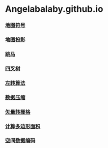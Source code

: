# Angelabalaby.github.io
### [地图符号](https://angelabalaby.github.io/地图符号2.html)
### [地图投影](https://angelabalaby.github.io/地图投影2.html)
### [跳马](https://angelabalaby.github.io/跳马.html)
### [四叉树](https://angelabalaby.github.io四叉树.html)
### [左转算法](https://angelabalaby.github.io/左转算法.html)
### [数据压缩](https://angelabalaby.github.io/数据压缩.html)
### [矢量转栅格](https://angelabalaby.github.io/矢量转栅格.html)
### [计算多边形面积](https://angelabalaby.github.io/计算多边形面积.html)
### [空间数据编码](https://angelabalaby.github.io/空间数据编码.html)
